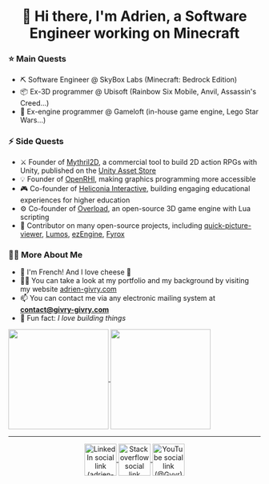 <h1 align="center">👋 Hi there, I'm Adrien, a Software Engineer working on Minecraft</h1>

<h3>⭐ Main Quests</h3>

- ⛏ Software Engineer @ SkyBox Labs (Minecraft: Bedrock Edition)
- 📦 Ex-3D programmer @ Ubisoft (Rainbow Six Mobile, Anvil, Assassin's Creed...)
- 📱 Ex-engine programmer @ Gameloft (in-house game engine, Lego Star Wars...)

<h3>⚡ Side Quests</h3>

- ⚔ Founder of [Mythril2D](https://mythril2d.com/), a commercial tool to build 2D action RPGs with Unity, published on the [Unity Asset Store](https://assetstore.unity.com/packages/templates/systems/action-rpg-engine-mythril2d-249375?aid=1100l3L8uv)
- 💡 Founder of [OpenRHI](https://github.com/adriengivry/orhi), making graphics programming more accessible
- 🎮 Co-founder of [Heliconia Interactive](https://heliconiainteractive.com/), building engaging educational experiences for higher education
- ⚙ Co-founder of [Overload](https://github.com/Overload-Technology/Overload), an open-source 3D game engine with Lua scripting
- 📖 Contributor on many open-source projects, including [quick-picture-viewer](https://github.com/ModuleArt/quick-picture-viewer), [Lumos](https://github.com/jmorton06/Lumos), [ezEngine](https://github.com/ezEngine/ezEngine), [Fyrox](https://github.com/FyroxEngine/Fyrox)

<h3>🙋‍♂️ More About Me</h3>

- 🥖 I'm French! And I love cheese 🧀
- 👨‍💻 You can take a look at my portfolio and my background by visiting my website [adrien-givry.com](http://adrien-givry.com)
- 📫 You can contact me via any electronic mailing system at **contact@givry-givry.com**
- 🎈 Fun fact: *I love building things*

<!-- GitHub Stats -->
<a href="https://github.com/anuraghazra/github-readme-stats">
  <img height=200 align="center" src="https://github-readme-stats.vercel.app/api?username=adriengivry&hide_border=true&theme=transparent" />
</a>
<a href="https://github.com/anuraghazra/convoychat">
  <img height=200 align="center" src="https://github-readme-stats.vercel.app/api/top-langs?username=adriengivry&layout=compact&langs_count=8&card_width=320&hide_border=true&theme=transparent" />
</a>

---

<!-- Social Icons -->
<p align="center">
  <!-- LinkedIn -->
  <a href="https://linkedin.com/in/adrien-givry/" target="_blank">
    <img align="center" src="https://raw.githubusercontent.com/gauravghongde/social-icons/9d939e1c5b7ea4a24ac39c3e4631970c0aa1b920/SVG/Color/LinkedIN.svg" alt="LinkedIn social link (adrien-givry)" height="64" width="64" />
  </a>
  <!-- StackOverflow -->
  <a href="https://stackoverflow.com/users/7511460/adrien-givry" target="_blank">
    <img align="center" src="https://raw.githubusercontent.com/gauravghongde/social-icons/9d939e1c5b7ea4a24ac39c3e4631970c0aa1b920/SVG/Color/Stackoverflow.svg" alt="Stackoverflow social link (adrien-givry)" height="64" width="64" />
  </a>
  <!-- YouTube -->
  <a href="https://www.youtube.com/@gyvr" target="_blank">
    <img align="center" src="https://raw.githubusercontent.com/gauravghongde/social-icons/master/PNG/Color/Youtube.png" alt="YouTube social link (@Gyvr)" height="64" width="64" />
  </a>
</p>
